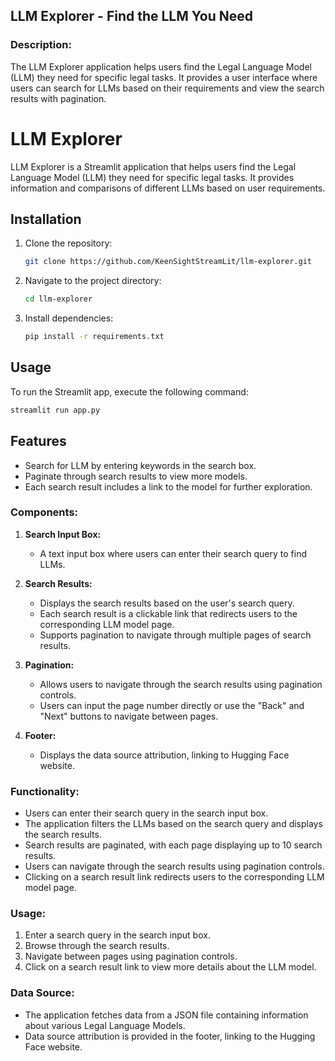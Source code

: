 ## LLM Explorer - Find the LLM You Need

### Description:
The LLM Explorer application helps users find the Legal Language Model (LLM) they need for specific legal tasks. It provides a user interface where users can search for LLMs based on their requirements and view the search results with pagination.




# LLM Explorer

LLM Explorer is a Streamlit application that helps users find the Legal Language Model (LLM) they need for specific legal tasks. It provides information and comparisons of different LLMs based on user requirements.

## Installation

1. Clone the repository:

   ```bash
   git clone https://github.com/KeenSightStreamLit/llm-explorer.git
   ```

2. Navigate to the project directory:

   ```bash
   cd llm-explorer
   ```

3. Install dependencies:

   ```bash
   pip install -r requirements.txt
   ```

## Usage

To run the Streamlit app, execute the following command:

```bash
streamlit run app.py
```

## Features

- Search for LLM by entering keywords in the search box.
- Paginate through search results to view more models.
- Each search result includes a link to the model for further exploration.






### Components:
1. **Search Input Box:**
   - A text input box where users can enter their search query to find LLMs.
   
2. **Search Results:**
   - Displays the search results based on the user's search query.
   - Each search result is a clickable link that redirects users to the corresponding LLM model page.
   - Supports pagination to navigate through multiple pages of search results.

3. **Pagination:**
   - Allows users to navigate through the search results using pagination controls.
   - Users can input the page number directly or use the "Back" and "Next" buttons to navigate between pages.

4. **Footer:**
   - Displays the data source attribution, linking to Hugging Face website.

### Functionality:
- Users can enter their search query in the search input box.
- The application filters the LLMs based on the search query and displays the search results.
- Search results are paginated, with each page displaying up to 10 search results.
- Users can navigate through the search results using pagination controls.
- Clicking on a search result link redirects users to the corresponding LLM model page.

### Usage:
1. Enter a search query in the search input box.
2. Browse through the search results.
3. Navigate between pages using pagination controls.
4. Click on a search result link to view more details about the LLM model.

### Data Source:
- The application fetches data from a JSON file containing information about various Legal Language Models.
- Data source attribution is provided in the footer, linking to the Hugging Face website.

